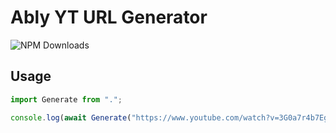 # Ably YT URL Generator
![NPM Downloads](https://img.shields.io/npm/dw/ably-yt-urlgen)

## Usage
```js
import Generate from ".";

console.log(await Generate("https://www.youtube.com/watch?v=3G0a7r4b7Eg", "test"))
```